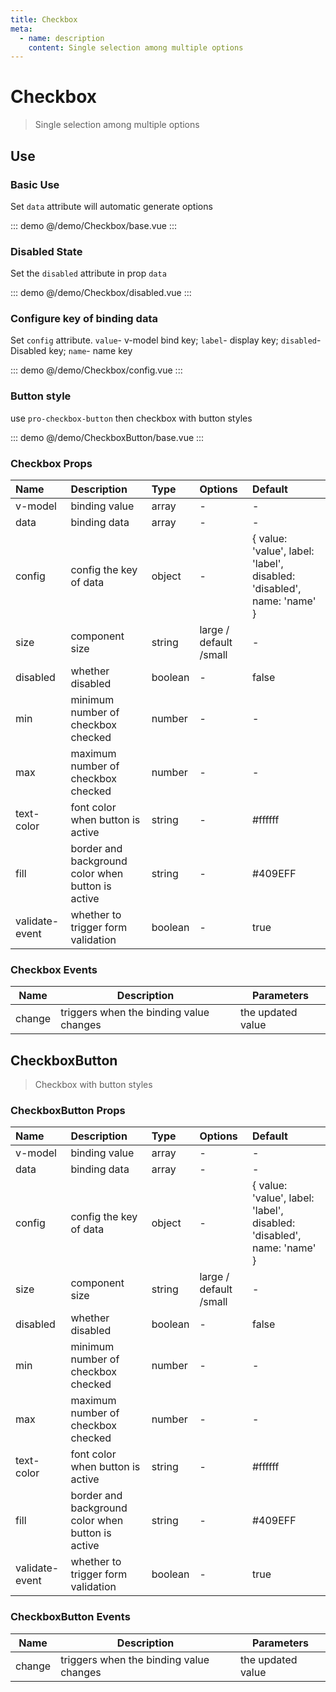 ```yaml
---
title: Checkbox
meta:
  - name: description
    content: Single selection among multiple options
---
```


# Checkbox

> Single selection among multiple options

## Use

### Basic Use

Set `data` attribute will automatic generate options

::: demo
@/demo/Checkbox/base.vue
:::

### Disabled State

Set the `disabled` attribute in prop `data`

::: demo
@/demo/Checkbox/disabled.vue
:::

### Configure key of binding data

Set `config` attribute. `value`- v-model bind key; `label`- display key; `disabled`- Disabled key; `name`- name key

::: demo
@/demo/Checkbox/config.vue
:::

### Button style

use `pro-checkbox-button` then checkbox with button styles

::: demo
@/demo/CheckboxButton/base.vue
:::

### Checkbox Props

| Name           | Description                                       | Type    | Options                | Default                                                                |
| :------------- | :------------------------------------------------ | :------ | :--------------------- | :--------------------------------------------------------------------- |
| v-model        | binding value                                     | array   | -                      | -                                                                      |
| data           | binding data                                      | array   | -                      | -                                                                      |
| config         | config the key of data                            | object  | -                      | { value: 'value', label: 'label', disabled: 'disabled', name: 'name' } |
| size           | component size                                    | string  | large / default /small | -                                                                      |
| disabled       | whether disabled                                  | boolean | -                      | false                                                                  |
| min            | minimum number of checkbox checked                | number  | -                      | -                                                                      |
| max            | maximum number of checkbox checked                | number  | -                      | -                                                                      |
| text-color     | font color when button is active                  | string  | -                      | #ffffff                                                                |
| fill           | border and background color when button is active | string  | -                      | #409EFF                                                                |
| validate-event | whether to trigger form validation                | boolean | -                      | true                                                                   |

### Checkbox Events

| Name   | Description                             | Parameters        |
| ------ | --------------------------------------- | ----------------- |
| change | triggers when the binding value changes | the updated value |

## CheckboxButton

> Checkbox with button styles

### CheckboxButton Props

| Name           | Description                                       | Type    | Options                | Default                                                                |
| :------------- | :------------------------------------------------ | :------ | :--------------------- | :--------------------------------------------------------------------- |
| v-model        | binding value                                     | array   | -                      | -                                                                      |
| data           | binding data                                      | array   | -                      | -                                                                      |
| config         | config the key of data                            | object  | -                      | { value: 'value', label: 'label', disabled: 'disabled', name: 'name' } |
| size           | component size                                    | string  | large / default /small | -                                                                      |
| disabled       | whether disabled                                  | boolean | -                      | false                                                                  |
| min            | minimum number of checkbox checked                | number  | -                      | -                                                                      |
| max            | maximum number of checkbox checked                | number  | -                      | -                                                                      |
| text-color     | font color when button is active                  | string  | -                      | #ffffff                                                                |
| fill           | border and background color when button is active | string  | -                      | #409EFF                                                                |
| validate-event | whether to trigger form validation                | boolean | -                      | true                                                                   |

### CheckboxButton Events

| Name   | Description                             | Parameters        |
| ------ | --------------------------------------- | ----------------- |
| change | triggers when the binding value changes | the updated value |
